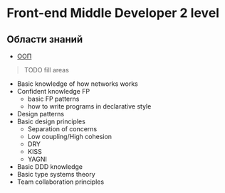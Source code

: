 # Front-end Middle Developer 2 level

## Области знаний
- [ООП](./oop.md)
> TODO fill areas
- Basic knowledge of how networks works
- Confident knowledge FP
    - basic FP patterns
    - how to write programs in declarative style
- Design patterns
- Basic design principles
    - Separation of concerns
    - Low coupling/High cohesion
    - DRY
    - KISS
    - YAGNI
- Basic DDD knowledge
- Basic type systems theory
- Team collaboration principles
